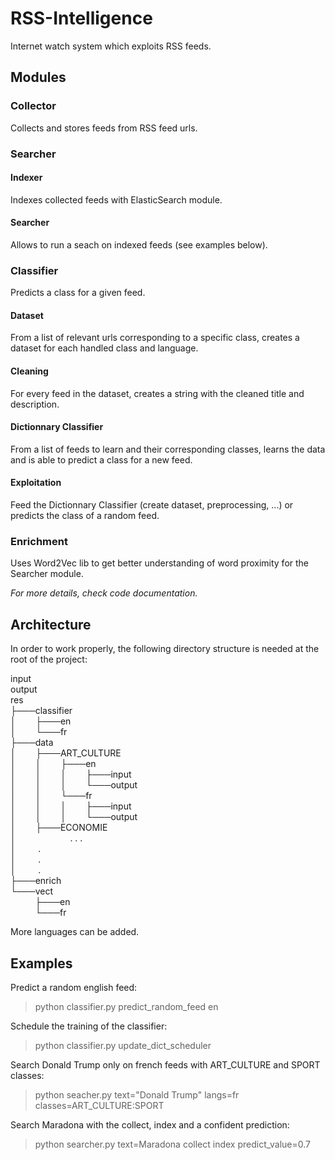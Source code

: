 # RSS-Intelligence
Internet watch system which exploits RSS feeds.
## Modules
### Collector
Collects and stores feeds from RSS feed urls.
### Searcher
#### Indexer
Indexes collected feeds with ElasticSearch module.
#### Searcher
Allows to run a seach on indexed feeds (see examples below). 
### Classifier
Predicts a class for a given feed.
#### Dataset
From a list of relevant urls corresponding to a specific class, creates a dataset for each handled class and language.
#### Cleaning
For every feed in the dataset, creates a string with the cleaned title and description.
#### Dictionnary Classifier
From a list of feeds to learn and their corresponding classes, learns the data and is able to predict a class for a new feed.
#### Exploitation
Feed the Dictionnary Classifier (create dataset, preprocessing, ...) or predicts the class of a random feed.
### Enrichment
Uses Word2Vec lib to get better understanding of word proximity for the Searcher module.

*For more details, check code documentation.*
## Architecture
In order to work properly, the following directory structure is needed at the root of the project:

input  
output  
res  
├───classifier  
│&nbsp;&nbsp;&nbsp;&nbsp;&nbsp;&nbsp;&nbsp;&nbsp;├───en  
│&nbsp;&nbsp;&nbsp;&nbsp;&nbsp;&nbsp;&nbsp;&nbsp;└───fr  
├───data  
│&nbsp;&nbsp;&nbsp;&nbsp;&nbsp;&nbsp;&nbsp;&nbsp;├───ART_CULTURE  
│&nbsp;&nbsp;&nbsp;&nbsp;&nbsp;&nbsp;&nbsp;&nbsp;│&nbsp;&nbsp;&nbsp;&nbsp;&nbsp;&nbsp;&nbsp;&nbsp;├───en  
│&nbsp;&nbsp;&nbsp;&nbsp;&nbsp;&nbsp;&nbsp;&nbsp;│&nbsp;&nbsp;&nbsp;&nbsp;&nbsp;&nbsp;&nbsp;&nbsp;│&nbsp;&nbsp;&nbsp;&nbsp;&nbsp;&nbsp;&nbsp;&nbsp;├───input  
│&nbsp;&nbsp;&nbsp;&nbsp;&nbsp;&nbsp;&nbsp;&nbsp;│&nbsp;&nbsp;&nbsp;&nbsp;&nbsp;&nbsp;&nbsp;&nbsp;│&nbsp;&nbsp;&nbsp;&nbsp;&nbsp;&nbsp;&nbsp;&nbsp;└───output  
│&nbsp;&nbsp;&nbsp;&nbsp;&nbsp;&nbsp;&nbsp;&nbsp;│&nbsp;&nbsp;&nbsp;&nbsp;&nbsp;&nbsp;&nbsp;&nbsp;└───fr  
│&nbsp;&nbsp;&nbsp;&nbsp;&nbsp;&nbsp;&nbsp;&nbsp;│&nbsp;&nbsp;&nbsp;&nbsp;&nbsp;&nbsp;&nbsp;&nbsp;│&nbsp;&nbsp;&nbsp;&nbsp;&nbsp;&nbsp;&nbsp;&nbsp;├───input  
│&nbsp;&nbsp;&nbsp;&nbsp;&nbsp;&nbsp;&nbsp;&nbsp;│&nbsp;&nbsp;&nbsp;&nbsp;&nbsp;&nbsp;&nbsp;&nbsp;│&nbsp;&nbsp;&nbsp;&nbsp;&nbsp;&nbsp;&nbsp;&nbsp;└───output   
│&nbsp;&nbsp;&nbsp;&nbsp;&nbsp;&nbsp;&nbsp;&nbsp;├───ECONOMIE  
│&nbsp;&nbsp;&nbsp;&nbsp;&nbsp;&nbsp;&nbsp;&nbsp;&nbsp;&nbsp;&nbsp;&nbsp;&nbsp;&nbsp;&nbsp;&nbsp;&nbsp;&nbsp;&nbsp;&nbsp;&nbsp;&nbsp;. . .  
│&nbsp;&nbsp;&nbsp;&nbsp;&nbsp;&nbsp;&nbsp;&nbsp;&nbsp;.  
│&nbsp;&nbsp;&nbsp;&nbsp;&nbsp;&nbsp;&nbsp;&nbsp;&nbsp;.  
│&nbsp;&nbsp;&nbsp;&nbsp;&nbsp;&nbsp;&nbsp;&nbsp;&nbsp;.  
├───enrich  
└───vect  
&nbsp;&nbsp;&nbsp;&nbsp;&nbsp;&nbsp;&nbsp;&nbsp;&nbsp;&nbsp;├───en  
&nbsp;&nbsp;&nbsp;&nbsp;&nbsp;&nbsp;&nbsp;&nbsp;&nbsp;&nbsp;└───fr  

More languages can be added.
## Examples
Predict a random english feed:
> python classifier.py predict_random_feed en

Schedule the training of the classifier:
> python classifier.py update_dict_scheduler

Search Donald Trump only on french feeds with ART_CULTURE and SPORT classes:
> python seacher.py text="Donald Trump" langs=fr classes=ART_CULTURE:SPORT

Search Maradona with the collect, index and a confident prediction:
> python searcher.py text=Maradona collect index predict_value=0.7